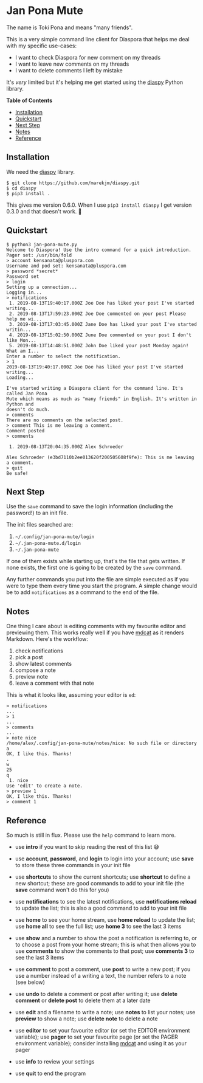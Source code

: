 Jan Pona Mute
=============

The name is Toki Pona and means "many friends".

This is a very simple command line client for Diaspora that helps me
deal with my specific use-cases:

- I want to check Diaspora for new comment on my threads
- I want to leave new comments on my threads
- I want to delete comments I left by mistake

It's *very* limited but it's helping me get started using the
[diaspy](https://github.com/marekjm/diaspy) Python library.

<!-- markdown-toc start - Don't edit this section. Run M-x markdown-toc-refresh-toc -->
**Table of Contents**

- [Installation](#installation)
- [Quickstart](#quickstart)
- [Next Step](#next-step)
- [Notes](#notes)
- [Reference](#reference)

<!-- markdown-toc end -->

Installation
------------

We need the [diaspy](https://github.com/marekjm/diaspy) library.

```text
$ git clone https://github.com/marekjm/diaspy.git
$ cd diaspy
$ pip3 install .
```

This gives me version 0.6.0. When I use `pip3 install diaspy` I get
version 0.3.0 and that doesn't work. 🤷

Quickstart
----------

```text
$ python3 jan-pona-mute.py
Welcome to Diaspora! Use the intro command for a quick introduction.
Pager set: /usr/bin/fold
> account kensanata@pluspora.com
Username and pod set: kensanata@pluspora.com
> password *secret*
Password set
> login
Setting up a connection...
Logging in...
> notifications
 1. 2019-08-13T19:40:17.000Z Joe Doe has liked your post I've started writing...
 2. 2019-08-13T17:59:23.000Z Joe Doe commented on your post Please help me wi...
 3. 2019-08-13T17:03:45.000Z Jane Doe has liked your post I've started writin...
 4. 2019-08-13T15:02:50.000Z June Doe commented on your post I don't like Mon...
 5. 2019-08-13T14:48:51.000Z John Doe liked your post Monday again! What am I...
Enter a number to select the notification.
> 1
2019-08-13T19:40:17.000Z Joe Doe has liked your post I've started writing...
Loading...

I've started writing a Diaspora client for the command line. It's called Jan Pona
Mute which means as much as "many friends" in English. It's written in Python and
doesn't do much.
> comments
There are no comments on the selected post.
> comment This is me leaving a comment.
Comment posted
> comments

 1. 2019-08-13T20:04:35.000Z Alex Schroeder

Alex Schroeder (e3bd7110b2ee013620f200505608f9fe): This is me leaving a comment.
> quit
Be safe!
```

Next Step
---------

Use the `save` command to save the login information (including the
password!) to an init file.

The init files searched are:

1. `~/.config/jan-pona-mute/login`
2. `~/.jan-pona-mute.d/login`
3. `~/.jan-pona-mute`

If one of them exists while starting up, that's the file that gets
written. If none exists, the first one is going to be created by the
`save` command.

Any further commands you put into the file are simple executed as if
you were to type them every time you start the program. A simple
change would be to add `notifications` as a command to the end of the
file.

Notes
-----

One thing I care about is editing comments with my favourite editor
and previewing them. This works really well if you have
[mdcat](https://github.com/lunaryorn/mdcat) as it renders Markdown.
Here's the workflow:

1. check notifications
2. pick a post
3. show latest comments
4. compose a note
5. preview note
6. leave a comment with that note

This is what it looks like, assuming your editor is `ed`:

```text
> notifications
...
> 1
...
> comments
...
> note nice
/home/alex/.config/jan-pona-mute/notes/nice: No such file or directory
a
OK, I like this. Thanks!
.
w
25
q
 1. nice
Use 'edit' to create a note.
> preview 1
OK, I like this. Thanks!
> comment 1
```

Reference
---------

So much is still in flux. Please use the `help` command to learn more.

* use **intro** if you want to skip reading the rest of this list 😅

* use **account**, **password**, and **login** to login into your
  account; use **save** to store these three commands in your init
  file

* use **shortcuts** to show the current shortcuts; use **shortcut** to
  define a new shortcut; these are good commands to add to your init
  file (the **save** command won't do this for you)

* use **notifications** to see the latest notifications, use
  **notifications reload** to update the list; this is also a good
  command to add to your init file

* use **home** to see your home stream, use **home reload** to update
  the list; use **home all** to see the full list; use **home 3** to
  see the last 3 items

* use **show** and a number to show the post a notification is
  referring to, or to choose a post from your home stream; this is
  what then allows you to use **comments** to show the comments to
  that post; use **comments 3** to see the last 3 items

* use **comment** to post a comment, use **post** to write a new post;
  if you use a number instead of a writing a text, the number refers
  to a note (see below)

* use **undo** to delete a comment or post after writing it; use
  **delete comment** or **delete post** to delete them at a later date

* use **edit** and a filename to write a note; use **notes** to list
  your notes; use **preview** to show a note; use **delete note** to
  delete a note

* use **editor** to set your favourite editor (or set the EDITOR
  environment variable); use **pager** to set your favourite page (or
  set the PAGER environment variable); consider installing
  [mdcat](https://github.com/lunaryorn/mdcat) and using it as your pager

* use **info** to review your settings

* use **quit** to end the program

